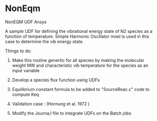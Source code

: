 # NonEqm
NonEQM UDF Ansys


A sample UDF for defining the vibrational energy state of N2 species as a function of temperature. Simple Harmonic Oscillator moel is used in this case to determine the vib energy state. 

Things to do:

1. Make this routine genertic for all species by making the molecular weight MW and characteristic vib temperature for the species as an input variable

2. Develop a species flux function using UDFs

3. Equilibrium constant formula to be added to "SourceReac.c" code to compute Keq

4. Validation case : (Hornung et al. 1972 )

5. Modify the Journa;l file to integrate UDFs on the Batch jobs
